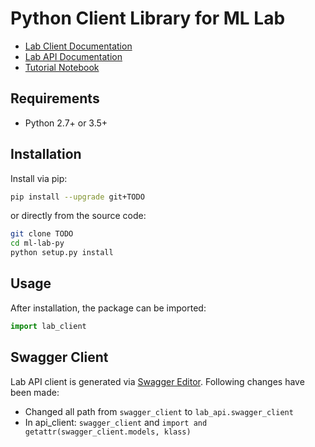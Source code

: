 # Python Client Library for ML Lab

- [Lab Client Documentation](docs/docs.md)
- [Lab API Documentation](lab_api)
- [Tutorial Notebook](#TODO)

## Requirements

* Python 2.7+ or 3.5+

## Installation

Install via pip:

```bash
pip install --upgrade git+TODO
```

or directly from the source code:

```bash
git clone TODO
cd ml-lab-py
python setup.py install
```

## Usage

After installation, the package can be imported:

```python
import lab_client
```

## Swagger Client

Lab API client is generated via [Swagger Editor](https://editor.swagger.io). Following changes have been made:
- Changed all path from `swagger_client` to `lab_api.swagger_client`
- In api_client: `swagger_client` and `import and getattr(swagger_client.models, klass)`